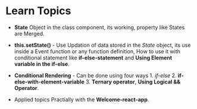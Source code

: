 # Learn Topics 

* **State** Object in the class component, its working, property like States are Merged.

* **this.setState()** - Use Updation of data stored in the *State* object, its use inside a Event function or any function definition, How to use it with conditional statement like **if-else-statement** and **Using Element variable in the if-else**.

* **Conditional Rendering** - Can be done using four ways 1. *if-else* 2. **if-else-with-element-variable** 3. **Ternary operator**, **Using Logical && Operator**.

* Applied topics Practially with the **Welcome-react-app**.
